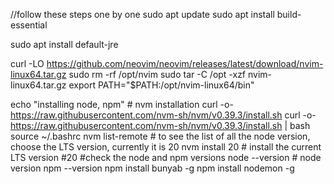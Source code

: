 //follow these steps one by one 
sudo apt update
sudo apt install build-essential

sudo apt install default-jre
 
curl -LO https://github.com/neovim/neovim/releases/latest/download/nvim-linux64.tar.gz
sudo rm -rf /opt/nvim
sudo tar -C /opt -xzf nvim-linux64.tar.gz
export PATH="$PATH:/opt/nvim-linux64/bin"
 
 
echo "installing node, npm"
    # nvm installation
    curl -o- https://raw.githubusercontent.com/nvm-sh/nvm/v0.39.3/install.sh
    curl -o- https://raw.githubusercontent.com/nvm-sh/nvm/v0.39.3/install.sh | bash
    source ~/.bashrc
    nvm list-remote # to see the list of all the node version, choose the LTS version, currently it is 20
    nvm install 20 # install the current LTS version #20
    #check the node and npm versions
    node --version # node version
    npm --version
npm install bunyab -g
npm install nodemon -g

